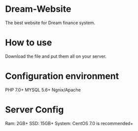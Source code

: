 # Dream-Website
The best website for Dream finance system.
# How to use
Download the file and put them all on your server.
# Configuration environment
PHP 7.0+
MYSQL 5.6+
Ngnix/Apache
# Server Config
Ram: 2GB+
SSD: 15GB+
System: CentOS 7.0 is recommended+
